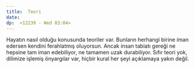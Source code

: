 ```yaml
---
title:  Teori
date: 
dp:  <12239 - Wed 03:04>
---
```



Hayatın nasıl olduğu konusunda teoriler var. Bunların herhangi birine
iman edersen kendini ferahlatmış oluyorsun. Ancak insan tabiatı gereği
ne hepsine tam iman edebiliyor, ne tamamen uzak durabiliyor. Sıfır
teori yok, dilimize işlemiş önyargılar var, hiçbir kural her şeyi
açıklamaya yakın değil.
